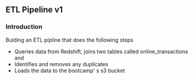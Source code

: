 ## ETL Pipeline v1

### Introduction
Bulding an ETL pipline that does the following steps
- Queries data from Redshift, joins two tables called online_transactions and
- Identifies and removes any duplicates
- Loads the data to the bootcamp' s s3 bucket



